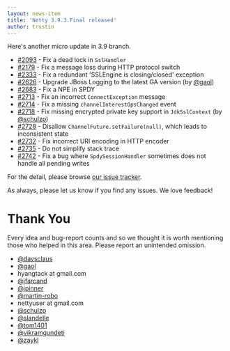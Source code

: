 ```yaml
---
layout: news-item
title: 'Netty 3.9.3.Final released'
author: trustin
---
```


Here's another micro update in 3.9 branch.

* [#2093](https://github.com/netty/netty/issues/2093) - Fix a dead lock in `SslHandler`
* [#2179](https://github.com/netty/netty/issues/2179) - Fix a message loss during HTTP protocol switch
* [#2333](https://github.com/netty/netty/issues/2333) - Fix a redundant 'SSLEngine is closing/closed' exception
* [#2626](https://github.com/netty/netty/pull/2626) - Upgrade JBoss Logging to the latest GA version (by [@gaol](https://github.com/gaol))
* [#2683](https://github.com/netty/netty/pull/2683) - Fix a NPE in SPDY
* [#2713](https://github.com/netty/netty/issues/2713) - Fix an incorrect `ConnectException` message
* [#2714](https://github.com/netty/netty/pull/2714) - Fix a missing `channelInterestOpsChanged` event
* [#2718](https://github.com/netty/netty/issues/2718) - Fix missing encrypted private key support in `JdkSslContext` (by [@schulzp](https://github.com/schulzp))
* [#2728](https://github.com/netty/netty/issues/2728) - Disallow `ChannelFuture.setFailure(null)`, which leads to inconsistent state
* [#2732](https://github.com/netty/netty/issues/2732) - Fix incorrect URI encoding in HTTP encoder
* [#2735](https://github.com/netty/netty/issues/2735) - Do not simplify stack trace
* [#2742](https://github.com/netty/netty/issues/2742) - Fix a bug where `SpdySessionHandler` sometimes does not handle all pending writes

For the detail, please browse [our issue tracker](https://github.com/netty/netty/issues?q=milestone%3A3.9.3.Final+is%3Aclosed).

As always, please let us know if you find any issues.  We love feedback!

# Thank You

Every idea and bug-report counts and so we thought it is worth mentioning those who helped in this area. Please report an unintended omission.
 
* [@davsclaus](https://github.com/davsclaus)
* [@gaol](https://github.com/gaol)
* hyangtack at gmail.com
* [@jfarcand](https://github.com/jfarcand)
* [@jpinner](https://github.com/jpinner) 
* [@martin-robo](https://github.com/martin-robo)
* nettyuser at gmail.com
* [@schulzp](https://github.com/schulzp)
* [@slandelle](https://github.com/slandelle)
* [@tom1401](https://github.com/tom1401)
* [@vikramgundeti](https://github.com/vikramgundeti)
* [@zaykl](https://github.com/zaykl)

